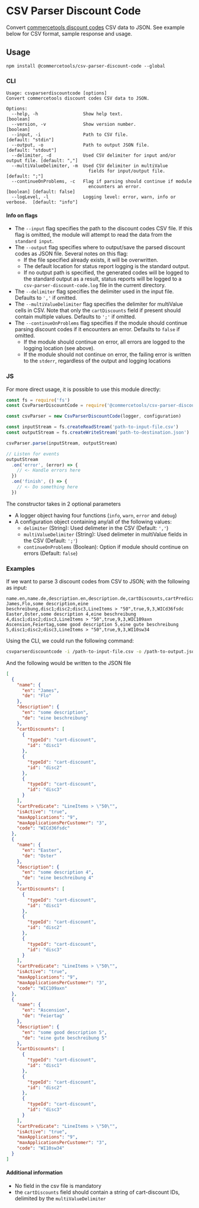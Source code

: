 # CSV Parser Discount Code

Convert [commercetools discount codes](https://docs.commercetools.com/http-api-projects-discountCodes.html) CSV data to JSON. See example below for CSV format, sample response and usage.

## Usage

`npm install @commercetools/csv-parser-discount-code --global`

### CLI

```
Usage: csvparserdiscountcode [options]
Convert commercetools discount codes CSV data to JSON.

Options:
  --help, -h                 Show help text.                                       [boolean]
  --version, -v              Show version number.                                  [boolean]
  --input, -i                Path to CSV file.                            [default: "stdin"]
  --output, -o               Path to output JSON file.                   [default: "stdout"]
  --delimiter, -d            Used CSV delimiter for input and/or output file. [default: ","]
  --multiValueDelimiter, -m  Used CSV delimiter in multiValue
                               fields for input/output file.                  [default: ";"]
  --continueOnProblems, -c   Flag if parsing should continue if module
                               encounters an error.               [boolean] [default: false]
  --logLevel, -l             Logging level: error, warn, info or verbose.  [default: "info"]
```

#### Info on flags

- The `--input` flag specifies the path to the discount codes CSV file. If this flag is omitted, the module will attempt to read the data from the `standard input`.
- The `--output` flag specifies where to output/save the parsed discount codes as JSON file. Several notes on this flag:
  - If the file specified already exists, it will be overwritten.
  - The default location for status report logging is the standard output.
  - If no output path is specified, the generated codes will be logged to the standard output as a result, status reports will be logged to a `csv-parser-discount-code.log` file in the current directory.
- The `--delimiter` flag specifies the delimiter used in the input file. Defaults to `','` if omitted.
- The `--multiValueDelimiter` flag specifies the delimiter for multiValue cells in CSV. Note that only the `cartDiscounts` field if present should contain multiple values. Defaults to `';'` if omitted.
- The `--continueOnProblems` flag specifies if the module should continue parsing discount codes if it encounters an error. Defaults to `false` if omitted.
  - If the module should continue on error, all errors are logged to the logging location (see above).
  - If the module should not continue on error, the failing error is written to the `stderr`, regardless of the output and logging locations

### JS

For more direct usage, it is possible to use this module directly:

```js
const fs = require('fs')
const CsvParserDiscountCode = require('@commercetools/csv-parser-discount-code')

const csvParser = new CsvParserDiscountCode(logger, configuration)

const inputStream = fs.createReadStream('path-to-input-file.csv')
const outputStream = fs.createWriteStream('path-to-destination.json')

csvParser.parse(inputStream, outputStream)

// Listen for events
outputStream
  .on('error', (error) => {
    // <- Handle errors here
  })
  .on('finish', () => {
    // <- Do something here
  })
```

The constructor takes in 2 optional parameters

- A logger object having four functions (`info`, `warn`, `error` and `debug`)
- A configuration object containing any/all of the following values:
  - `delimiter` (String): Used delimeter in the CSV (Default: `','`)
  - `multiValueDelimiter` (String): Used delimeter in multiValue fields in the CSV (Default: `';'`)
  - `continueOnProblems` (Boolean): Option if module should continue on errors (Default: `false`)

### Examples

If we want to parse 3 discount codes from CSV to JSON; with the following as input:

```csv
name.en,name.de,description.en,description.de,cartDiscounts,cartPredicate,isActive,maxApplications,maxApplicationsPerCustomer,code
James,Flo,some description,eine beschreibung,disc1;disc2;disc3,LineItems > "50",true,9,3,WICd36fsdc
Easter,Oster,some description 4,eine beschreibung 4,disc1;disc2;disc3,LineItems > "50",true,9,3,WIC109axn
Ascension,Feiertag,some good description 5,eine gute beschreibung 5,disc1;disc2;disc3,LineItems > "50",true,9,3,WI10sw34
```

Using the CLI, we could run the following command:

```bash
csvparserdiscountcode -i /path-to-input-file.csv -o /path-to-output.json -c true
```

And the following would be written to the JSON file

```json
[
  {
    "name": {
      "en": "James",
      "de": "Flo"
    },
    "description": {
      "en": "some description",
      "de": "eine beschreibung"
    },
    "cartDiscounts": [
      {
        "typeId": "cart-discount",
        "id": "disc1"
      },
      {
        "typeId": "cart-discount",
        "id": "disc2"
      },
      {
        "typeId": "cart-discount",
        "id": "disc3"
      }
    ],
    "cartPredicate": "LineItems > \"50\"",
    "isActive": "true",
    "maxApplications": "9",
    "maxApplicationsPerCustomer": "3",
    "code": "WICd36fsdc"
  },
  {
    "name": {
      "en": "Easter",
      "de": "Oster"
    },
    "description": {
      "en": "some description 4",
      "de": "eine beschreibung 4"
    },
    "cartDiscounts": [
      {
        "typeId": "cart-discount",
        "id": "disc1"
      },
      {
        "typeId": "cart-discount",
        "id": "disc2"
      },
      {
        "typeId": "cart-discount",
        "id": "disc3"
      }
    ],
    "cartPredicate": "LineItems > \"50\"",
    "isActive": "true",
    "maxApplications": "9",
    "maxApplicationsPerCustomer": "3",
    "code": "WIC109axn"
  },
  {
    "name": {
      "en": "Ascension",
      "de": "Feiertag"
    },
    "description": {
      "en": "some good description 5",
      "de": "eine gute beschreibung 5"
    },
    "cartDiscounts": [
      {
        "typeId": "cart-discount",
        "id": "disc1"
      },
      {
        "typeId": "cart-discount",
        "id": "disc2"
      },
      {
        "typeId": "cart-discount",
        "id": "disc3"
      }
    ],
    "cartPredicate": "LineItems > \"50\"",
    "isActive": "true",
    "maxApplications": "9",
    "maxApplicationsPerCustomer": "3",
    "code": "WI10sw34"
  }
]
```

#### Additional information

- No field in the csv file is mandatory
- the `cartDiscounts` field should contain a string of cart-discount IDs, delimited by the `multiValueDelimiter`
